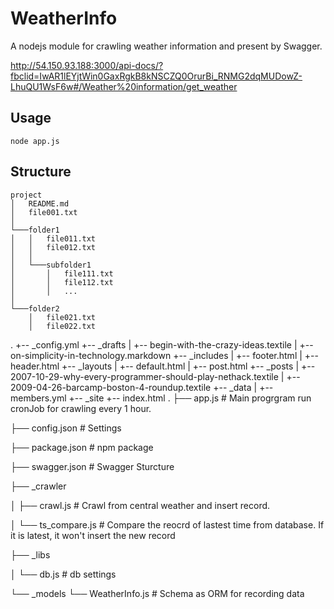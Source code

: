 # WeatherInfo

A nodejs module for crawling weather information and present by Swagger.

http://54.150.93.188:3000/api-docs/?fbclid=IwAR1lEYjtWin0GaxRgkB8kNSCZQ0OrurBi_RNMG2dqMUDowZ-LhuQU1WsF6w#/Weather%20information/get_weather

## Usage 

```
node app.js
```

## Structure

```
project
│   README.md
│   file001.txt    
│
└───folder1
│   │   file011.txt
│   │   file012.txt
│   │
│   └───subfolder1
│       │   file111.txt
│       │   file112.txt
│       │   ...
│   
└───folder2
    │   file021.txt
    │   file022.txt
```
.
+-- _config.yml
+-- _drafts
|   +-- begin-with-the-crazy-ideas.textile
|   +-- on-simplicity-in-technology.markdown
+-- _includes
|   +-- footer.html
|   +-- header.html
+-- _layouts
|   +-- default.html
|   +-- post.html
+-- _posts
|   +-- 2007-10-29-why-every-programmer-should-play-nethack.textile
|   +-- 2009-04-26-barcamp-boston-4-roundup.textile
+-- _data
|   +-- members.yml
+-- _site
+-- index.html
.
├── app.js  # Main progrgram run cronJob for crawling every 1 hour.

├── config.json # Settings

├── package.json  # npm package

├── swagger.json  # Swagger Sturcture

├── _crawler

│   ├── crawl.js  # Crawl from central weather and insert record.

│   └── ts_compare.js # Compare the reocrd of lastest time from database. If it is latest, it won't insert the new record

├── _libs

│   └── db.js # db settings

└── _models
    └── WeatherInfo.js # Schema as ORM for recording data
    
